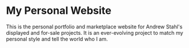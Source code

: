 # My Personal Website #
This is the personal portfolio and marketplace website for Andrew Stahl's displayed and for-sale projects. It is an ever-evolving project to match my personal style and tell the world who I am. 
 

